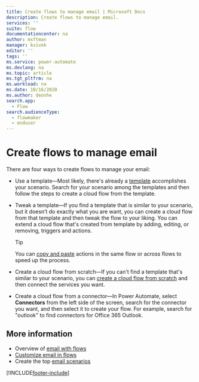 ```yaml
---
title: Create flows to manage email | Microsoft Docs
description: Create flows to manage email.
services: ''
suite: flow
documentationcenter: na
author: msftman
manager: kvivek
editor: ''
tags: ''
ms.service: power-automate
ms.devlang: na
ms.topic: article
ms.tgt_pltfrm: na
ms.workload: na
ms.date: 10/16/2020
ms.author: deonhe
search.app: 
  - Flow
search.audienceType: 
  - flowmaker
  - enduser
---
```


# Create flows to manage email

There are four ways to create flows to manage your email:<!--note from editor: There is no order here.-->

- Use a template&mdash;Most likely, there's already a [template](https://preview.flow.microsoft.com/templates) accomplishes your scenario. Search for your scenario among the templates and then follow the steps to create a cloud flow from the template.

- Tweak a template&mdash;If you find a template that is similar to your scenario, but it doesn’t do exactly what you are want, you can create a cloud flow from that template and then tweak the flow to your liking. You can extend a cloud flow that's created from template by adding, editing, or removing, triggers and actions. 


   <!--Todo use a link in the docs, not a blog-->
   >[!TIP]
   >You can [copy and paste](https://flow.microsoft.com/blog/introducing-clipboard-in-flow-designer-and-three-new-user-experience-updates/) actions in the same flow or across flows to speed up the process.

- Create a cloud flow from scratch&mdash;If you can't find a template that's similar to your scenario, you can [create a cloud flow from scratch](https://docs.microsoft.com/power-automate/get-started-logic-flow) and then connect the services you want.

- Create a cloud flow from a connector&mdash;In Power Automate, select **Connectors** from the left side of the screen, search for the connector you want, and then select it to create your flow. For example, search for "outlook" to find connectors for Office 365 Outlook.

## More information

- Overview of [email with flows](email-overview.md)
- [Customize email in flows](email-customization.md)
- Create the top [email scenarios](email-top-scenarios.md)


[!INCLUDE[footer-include](includes/footer-banner.md)]